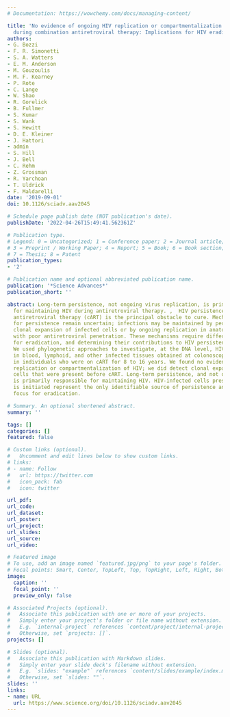```yaml
---
# Documentation: https://wowchemy.com/docs/managing-content/

title: 'No evidence of ongoing HIV replication or compartmentalization in tissues
  during combination antiretroviral therapy: Implications for HIV eradication'
authors:
- G. Bozzi
- F. R. Simonetti
- S. A. Watters
- E. M. Anderson
- M. Gouzoulis
- M. F. Kearney
- P. Rote
- C. Lange
- W. Shao
- R. Gorelick
- B. Fullmer
- S. Kumar
- S. Wank
- S. Hewitt
- D. E. Kleiner
- J. Hattori
- admin
- S. Hill
- J. Bell
- C. Rehm
- Z. Grossman
- R. Yarchoan
- T. Uldrick
- F. Maldarelli
date: '2019-09-01'
doi: 10.1126/sciadv.aav2045

# Schedule page publish date (NOT publication's date).
publishDate: '2022-04-26T15:49:41.562361Z'

# Publication type.
# Legend: 0 = Uncategorized; 1 = Conference paper; 2 = Journal article;
# 3 = Preprint / Working Paper; 4 = Report; 5 = Book; 6 = Book section;
# 7 = Thesis; 8 = Patent
publication_types:
- '2'

# Publication name and optional abbreviated publication name.
publication: '*Science Advances*'
publication_short: ''

abstract: Long-term persistence, not ongoing virus replication, is primarily responsible
  for maintaining HIV during antiretroviral therapy. ,  HIV persistence during combination
  antiretroviral therapy (cART) is the principal obstacle to cure. Mechanisms responsible
  for persistence remain uncertain; infections may be maintained by persistence and
  clonal expansion of infected cells or by ongoing replication in anatomic locations
  with poor antiretroviral penetration. These mechanisms require different strategies
  for eradication, and determining their contributions to HIV persistence is essential.
  We used phylogenetic approaches to investigate, at the DNA level, HIV populations
  in blood, lymphoid, and other infected tissues obtained at colonoscopy or autopsy
  in individuals who were on cART for 8 to 16 years. We found no evidence of ongoing
  replication or compartmentalization of HIV; we did detect clonal expansion of infected
  cells that were present before cART. Long-term persistence, and not ongoing replication,
  is primarily responsible for maintaining HIV. HIV-infected cells present when cART
  is initiated represent the only identifiable source of persistence and is the appropriate
  focus for eradication.

# Summary. An optional shortened abstract.
summary: ''

tags: []
categories: []
featured: false

# Custom links (optional).
#   Uncomment and edit lines below to show custom links.
# links:
# - name: Follow
#   url: https://twitter.com
#   icon_pack: fab
#   icon: twitter

url_pdf:
url_code:
url_dataset:
url_poster:
url_project:
url_slides:
url_source:
url_video:

# Featured image
# To use, add an image named `featured.jpg/png` to your page's folder. 
# Focal points: Smart, Center, TopLeft, Top, TopRight, Left, Right, BottomLeft, Bottom, BottomRight.
image:
  caption: ''
  focal_point: ''
  preview_only: false

# Associated Projects (optional).
#   Associate this publication with one or more of your projects.
#   Simply enter your project's folder or file name without extension.
#   E.g. `internal-project` references `content/project/internal-project/index.md`.
#   Otherwise, set `projects: []`.
projects: []

# Slides (optional).
#   Associate this publication with Markdown slides.
#   Simply enter your slide deck's filename without extension.
#   E.g. `slides: "example"` references `content/slides/example/index.md`.
#   Otherwise, set `slides: ""`.
slides: ''
links:
- name: URL
  url: https://www.science.org/doi/10.1126/sciadv.aav2045
---
```

